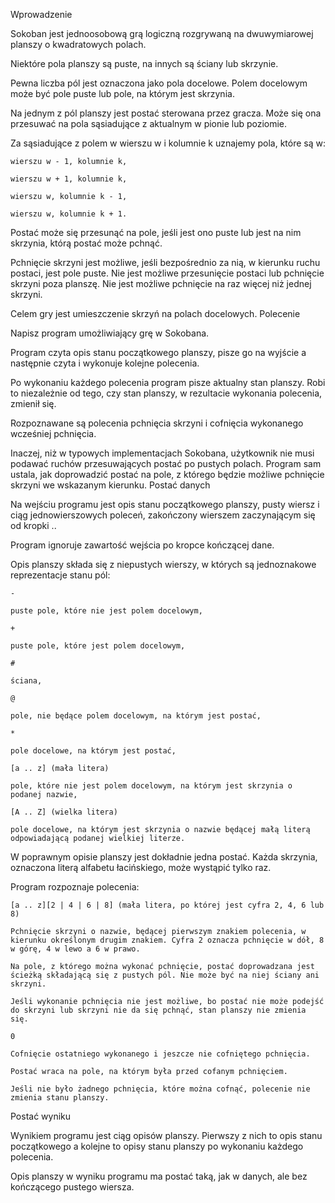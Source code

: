 Wprowadzenie

Sokoban jest jednoosobową grą logiczną rozgrywaną na dwuwymiarowej planszy o kwadratowych polach.

Niektóre pola planszy są puste, na innych są ściany lub skrzynie.

Pewna liczba pól jest oznaczona jako pola docelowe. Polem docelowym może być pole puste lub pole, na którym jest skrzynia.

Na jednym z pól planszy jest postać sterowana przez gracza. Może się ona przesuwać na pola sąsiadujące z aktualnym w pionie lub poziomie.

Za sąsiadujące z polem w wierszu w i kolumnie k uznajemy pola, które są w:

    wierszu w - 1, kolumnie k,

    wierszu w + 1, kolumnie k,

    wierszu w, kolumnie k - 1,

    wierszu w, kolumnie k + 1.

Postać może się przesunąć na pole, jeśli jest ono puste lub jest na nim skrzynia, którą postać może pchnąć.

Pchnięcie skrzyni jest możliwe, jeśli bezpośrednio za nią, w kierunku ruchu postaci, jest pole puste. Nie jest możliwe przesunięcie postaci lub pchnięcie skrzyni poza planszę. Nie jest możliwe pchnięcie na raz więcej niż jednej skrzyni.

Celem gry jest umieszczenie skrzyń na polach docelowych.
Polecenie

Napisz program umożliwiający grę w Sokobana.

Program czyta opis stanu początkowego planszy, pisze go na wyjście a następnie czyta i wykonuje kolejne polecenia.

Po wykonaniu każdego polecenia program pisze aktualny stan planszy. Robi to niezależnie od tego, czy stan planszy, w rezultacie wykonania polecenia, zmienił się.

Rozpoznawane są polecenia pchnięcia skrzyni i cofnięcia wykonanego wcześniej pchnięcia.

Inaczej, niż w typowych implementacjach Sokobana, użytkownik nie musi podawać ruchów przesuwających postać po pustych polach. Program sam ustala, jak doprowadzić postać na pole, z którego będzie możliwe pchnięcie skrzyni we wskazanym kierunku.
Postać danych

Na wejściu programu jest opis stanu początkowego planszy, pusty wiersz i ciąg jednowierszowych poleceń, zakończony wierszem zaczynającym się od kropki ..

Program ignoruje zawartość wejścia po kropce kończącej dane.

Opis planszy składa się z niepustych wierszy, w których są jednoznakowe reprezentacje stanu pól:

    -

    puste pole, które nie jest polem docelowym,

    +

    puste pole, które jest polem docelowym,

    #

    ściana,

    @

    pole, nie będące polem docelowym, na którym jest postać,

    *

    pole docelowe, na którym jest postać,

    [a .. z] (mała litera)

    pole, które nie jest polem docelowym, na którym jest skrzynia o podanej nazwie,

    [A .. Z] (wielka litera)

    pole docelowe, na którym jest skrzynia o nazwie będącej małą literą odpowiadającą podanej wielkiej literze.

W poprawnym opisie planszy jest dokładnie jedna postać. Każda skrzynia, oznaczona literą alfabetu łacińskiego, może wystąpić tylko raz.

Program rozpoznaje polecenia:

    [a .. z][2 | 4 | 6 | 8] (mała litera, po której jest cyfra 2, 4, 6 lub 8)

    Pchnięcie skrzyni o nazwie, będącej pierwszym znakiem polecenia, w kierunku określonym drugim znakiem. Cyfra 2 oznacza pchnięcie w dół, 8 w górę, 4 w lewo a 6 w prawo.

    Na pole, z którego można wykonać pchnięcie, postać doprowadzana jest ścieżką składającą się z pustych pól. Nie może być na niej ściany ani skrzyni.

    Jeśli wykonanie pchnięcia nie jest możliwe, bo postać nie może podejść do skrzyni lub skrzyni nie da się pchnąć, stan planszy nie zmienia się.

    0

    Cofnięcie ostatniego wykonanego i jeszcze nie cofniętego pchnięcia.

    Postać wraca na pole, na którym była przed cofanym pchnięciem.

    Jeśli nie było żadnego pchnięcia, które można cofnąć, polecenie nie zmienia stanu planszy.

Postać wyniku

Wynikiem programu jest ciąg opisów planszy. Pierwszy z nich to opis stanu początkowego a kolejne to opisy stanu planszy po wykonaniu każdego polecenia.

Opis planszy w wyniku programu ma postać taką, jak w danych, ale bez kończącego pustego wiersza.

